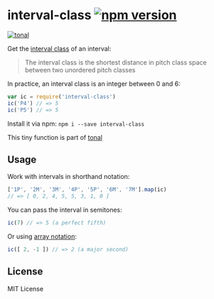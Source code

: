 # interval-class [![npm version](https://img.shields.io/npm/v/interval-class.svg)](https://www.npmjs.com/package/interval-class)

[![tonal](https://img.shields.io/badge/tonal-interval--class-yellow.svg)](https://www.npmjs.com/browse/keyword/tonal)

Get the [interval class](https://en.wikipedia.org/wiki/Interval_class) of an interval:

> The interval class is the shortest distance in pitch class space between two unordered pitch classes

In practice, an interval class is an integer between 0 and 6:

```js
var ic = require('interval-class')
ic('P4') // => 5
ic('P5') // => 5
```

Install it via npm: `npm i --save interval-class`

This tiny function is part of [tonal](https://github.com/danigb/tonal)

## Usage

Work with intervals in shorthand notation:

```js
['1P', '2M', '3M', '4P', '5P', '6M', '7M'].map(ic)
// => [ 0, 2, 4, 5, 5, 3, 1, 0 ]
```

You can pass the interval in semitones:

```js
ic(7) // => 5 (a perfect fifth)
```

Or using [array notation]():

```js
ic([ 2, -1 ]) // => 2 (a major second)
```

## License

MIT License
